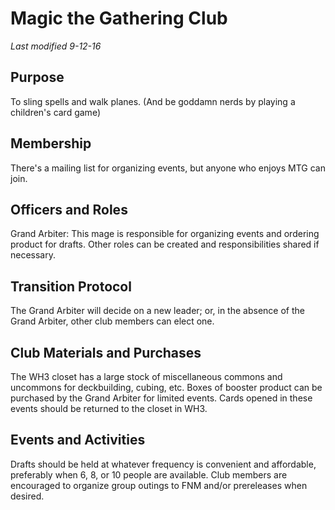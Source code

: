 # Magic the Gathering Club
*Last modified 9-12-16*

## Purpose
To sling spells and walk planes. (And be goddamn nerds by playing a children's card game)

## Membership
There's a mailing list for organizing events, but anyone who enjoys MTG can join.

## Officers and Roles
Grand Arbiter: This mage is responsible for organizing events and ordering product for drafts. Other roles can be created and responsibilities shared if necessary.

## Transition Protocol
The Grand Arbiter will decide on a new leader; or, in the absence of the Grand Arbiter, other club members can elect one.

## Club Materials and Purchases
The WH3 closet has a large stock of miscellaneous commons and uncommons for deckbuilding, cubing, etc.
Boxes of booster product can be purchased by the Grand Arbiter for limited events. Cards opened in these events should be returned to the closet in WH3.

## Events and Activities
Drafts should be held at whatever frequency is convenient and affordable, preferably when 6, 8, or 10 people are available.
Club members are encouraged to organize group outings to FNM and/or prereleases when desired.
